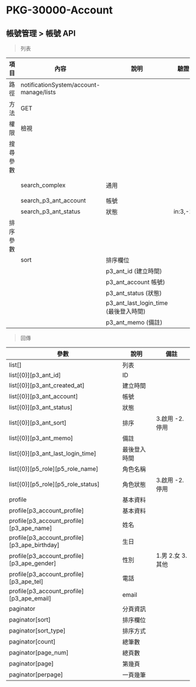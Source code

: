 # PKG-30000-Account

## 帳號管理 > 帳號 API

> 列表

| 項目                      | 內容                             | 說明                   | 驗證                  | 備註         |
|--------------------------|----------------------------------|-----------------------|-----------------------|----------------|
| 路徑               | notificationSystem/account-manage/lists           |                       |                       |                |
| 方法               | GET                              |                       |                       |                |
| 權限               | 檢視 |                       |                       |                |
| 搜尋參數           |                                  |                       |                       |                |
|                          | search_complex                   | 通用                   |                       | 帳號               |
|                          | search_p3_ant_account              | 帳號                   |                       |                |
|                          | search_p3_ant_status            | 狀態                   |in:3,-2                       |                |
| 排序參數           |                                  |                       |                       |                |
|                          | sort                             | 排序欄位               |                       |                |
|                          |                                  | p3_ant_id (建立時間)  |                       |                |
|                          |                                  | p3_ant_account 帳號)  |                       |                |
|                          |                                  | p3_ant_status (狀態)  |                       |                |
|                          |                                  | p3_ant_last_login_time (最後登入時間)  |                       |                |
|                          |                                  | p3_ant_memo (備註)  |                       |                |
 
> 回傳

| 參數                                                                          | 說明                            | 備註                           |
|-------------------------------------------------------------------------------|--------------------------------|--------------------------------|
| list[]                                                                        | 列表                           |                                | 
| list[{0}][p3_ant_id]                                                            | ID                             |                                |       
| list[{0}][p3_ant_created_at]                                                          | 建立時間                           |                                |       
| list[{0}][p3_ant_account]                                                    | 帳號                        |                                |               
| list[{0}][p3_ant_status]                                                   | 狀態                        |                                |               
| list[{0}][p3_ant_sort]                                                       | 排序                           | 3.啟用 -2.停用                               |           
| list[{0}][p3_ant_memo]                                                       | 備註                           |                                |           
| list[{0}][p3_ant_last_login_time]                                          | 最後登入時間                 |                                |           
| list[{0}][p5_role][p5_role_name]                                          | 角色名稱                 |                                |           
| list[{0}][p5_role][p5_role_status]                                          |角色狀態                  |   3.啟用 -2.停用                              |           
| profile                                                           | 基本資料       |                 |       
| profile[p3_account_profile]                                               | 基本資料       |                 |       
| profile[p3_account_profile][p3_ape_name]                                               | 姓名       |                 |       
| profile[p3_account_profile][p3_ape_birthday]                                               | 生日      |                 |       
| profile[p3_account_profile][p3_ape_gender]                                               | 性別       |   1.男 2.女 3.其他                |       
| profile[p3_account_profile][p3_ape_tel]                                               | 電話       |                 |       
| profile[p3_account_profile][p3_ape_email]                                               | email       |                 |       
|paginator                      | 分頁資訊                               |                                |
|paginator[sort]                      | 排序欄位                               |                                |
|paginator[sort_type]                  | 排序方式                               |                                |
|paginator[count]                      | 總筆數                               |                                |
|paginator[page_num]                  |總頁數                                |                                |
|paginator[page]                      | 第幾頁                                |                                |
|paginator[perpage]                      | 一頁幾筆                                |                                |
